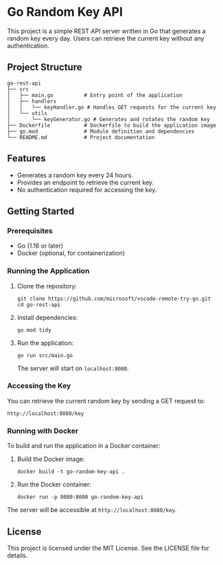 # Go Random Key API

This project is a simple REST API server written in Go that generates a random key every day. Users can retrieve the current key without any authentication.

## Project Structure

```
go-rest-api
├── src
│   ├── main.go          # Entry point of the application
│   ├── handlers
│   │   └── keyHandler.go # Handles GET requests for the current key
│   └── utils
│       └── keyGenerator.go # Generates and rotates the random key
├── Dockerfile           # Dockerfile to build the application image
├── go.mod               # Module definition and dependencies
└── README.md            # Project documentation
```

## Features

- Generates a random key every 24 hours.
- Provides an endpoint to retrieve the current key.
- No authentication required for accessing the key.

## Getting Started

### Prerequisites

- Go (1.16 or later)
- Docker (optional, for containerization)

### Running the Application

1. Clone the repository:

   ```
   git clone https://github.com/microsoft/vscode-remote-try-go.git
   cd go-rest-api
   ```

2. Install dependencies:

   ```
   go mod tidy
   ```

3. Run the application:

   ```
   go run src/main.go
   ```

   The server will start on `localhost:8080`.

### Accessing the Key

You can retrieve the current random key by sending a GET request to:

```
http://localhost:8080/key
```

### Running with Docker

To build and run the application in a Docker container:

1. Build the Docker image:

   ```
   docker build -t go-random-key-api .
   ```

2. Run the Docker container:

   ```
   docker run -p 8080:8080 go-random-key-api
   ```

The server will be accessible at `http://localhost:8080/key`.

## License

This project is licensed under the MIT License. See the LICENSE file for details.